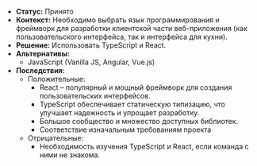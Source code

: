 
- **Статус:** Принято
- **Контекст:** Необходимо выбрать язык программирования и фреймворк для разработки клиентской части веб-приложения (как пользовательского интерфейса, так и интерфейса для кухни).
- **Решение:** Использовать TypeScript и React.
- **Альтернативы:**
    - JavaScript (Vanilla JS, Angular, Vue.js)
- **Последствия:**
    - Положительные:
        - React – популярный и мощный фреймворк для создания пользовательских интерфейсов.
        - TypeScript обеспечивает статическую типизацию, что улучшает надежность и упрощает разработку.
        - Большое сообщество и множество доступных библиотек.
        - Соответствие изначальным требованиям проекта
    - Отрицательные:
        - Необходимость изучения TypeScript и React, если команда с ними не знакома.